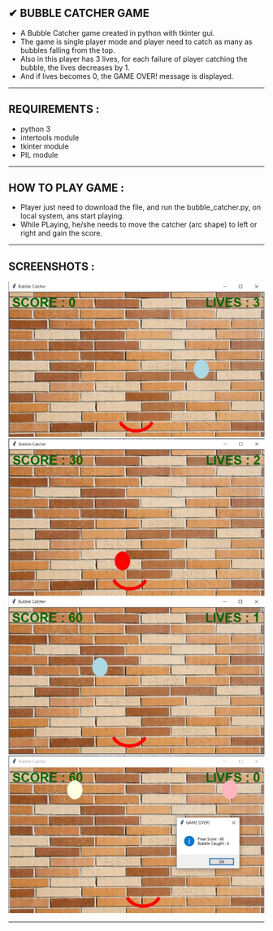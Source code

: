 ## ✔ BUBBLE CATCHER GAME
- A Bubble Catcher game created in python with tkinter gui.
- The game is single player mode and player need to catch as many as bubbles falling from the top.
- Also in this player has 3 lives, for each failure of player catching the bubble, the lives decreases by 1.
- And if lives becomes 0, the GAME OVER! message is displayed.

****

## REQUIREMENTS :
- python 3
- intertools module
- tkinter module
- PIL module

****

## HOW TO PLAY GAME :
- Player just need to download the file, and run the bubble_catcher.py, on local system, ans start playing.
- While PLaying, he/she needs to move the catcher (arc shape) to left or right and gain the score.

****

## SCREENSHOTS :

<p align="center">
  <img width = 700 src="images/1.jpg" /><br>
  <img width = 700 src="images/2.jpg" /><br>
  <img width = 700 src="images/3.jpg" /><br>
  <img width = 700 src="images/4.jpg" /><br>
</p>

****
